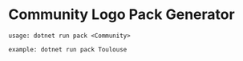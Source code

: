 # Community Logo Pack Generator

```
usage: dotnet run pack <Community>

example: dotnet run pack Toulouse
```
